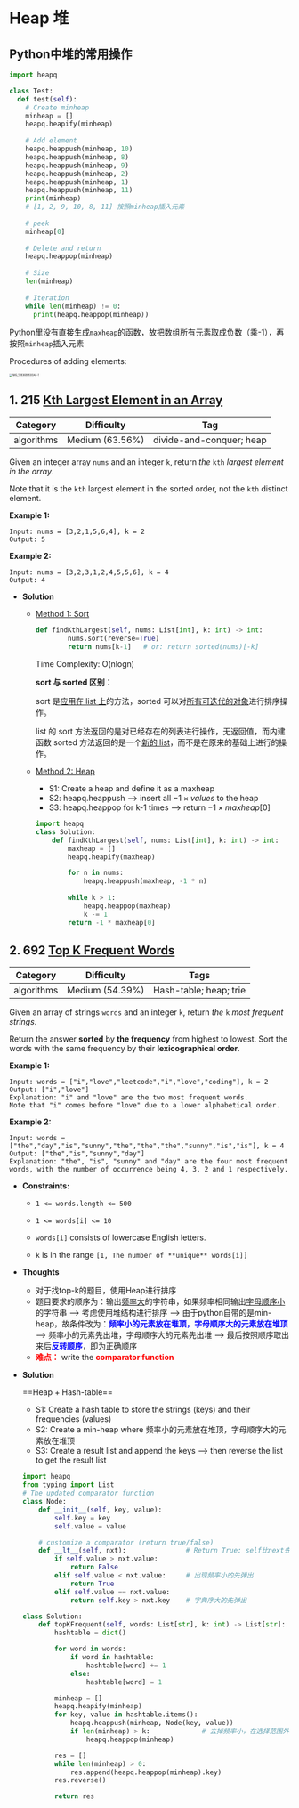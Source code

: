 # Heap 堆

## Python中堆的常用操作

```python
import heapq

class Test:
  def test(self):
    # Create minheap
    minheap = []
    heapq.heapify(minheap)
    
    # Add element
    heapq.heappush(minheap, 10)
    heapq.heappush(minheap, 8)
    heapq.heappush(minheap, 9)
    heapq.heappush(minheap, 2)
    heapq.heappush(minheap, 1)
    heapq.heappush(minheap, 11)
    print(minheap)
    # [1, 2, 9, 10, 8, 11] 按照minheap插入元素
   
    # peek
    minheap[0]
    
    # Delete and return
    heapq.heappop(minheap)
    
    # Size
    len(minheap)
    
    # Iteration
    while len(minheap) != 0:
      print(heapq.heappop(minheap))
```

Python里没有直接生成`maxheap`的函数，故把数组所有元素取成负数（乘-1），再按照`minheap`插入元素

Procedures of adding elements:

<img src="/Users/xinyuzhang/Downloads/IMG_13B36B9593AF-1.jpeg" alt="IMG_13B36B9593AF-1" style="zoom:33%;" />

## 1. 215 [Kth Largest Element in an Array](https://leetcode.com/problems/kth-largest-element-in-an-array/description/)

|  Category  |   Difficulty    |           Tag            |
| :--------: | :-------------: | :----------------------: |
| algorithms | Medium (63.56%) | divide-and-conquer; heap |

Given an integer array `nums` and an integer `k`, return *the* `kth` *largest element in the array*.

Note that it is the `kth` largest element in the sorted order, not the `kth` distinct element.

**Example 1:**

```
Input: nums = [3,2,1,5,6,4], k = 2
Output: 5
```

**Example 2:**

```
Input: nums = [3,2,3,1,2,4,5,5,6], k = 4
Output: 4
```

- **Solution**

  - <u>Method 1: Sort</u>

    ```python
    def findKthLargest(self, nums: List[int], k: int) -> int:
            nums.sort(reverse=True)
            return nums[k-1]   # or: return sorted(nums)[-k]
    ```

    Time Complexity: O(nlogn)

    **sort 与 sorted 区别：**

    sort 是<u>应用在 list 上</u>的方法，sorted 可以对<u>所有可迭代的对象</u>进行排序操作。

    list 的 sort 方法返回的是对已经存在的列表进行操作，无返回值，而内建函数 sorted 方法返回的是一个<u>新的 list</u>，而不是在原来的基础上进行的操作。

  - <u>Method 2: Heap</u>

    - S1: Create a heap and define it as a maxheap
    - S2: heapq.heappush --> insert all $-1\times values$ to the heap
    - S3: heapq.heappop for k-1 times --> return $-1\times maxheap[0]$

    ```python
    import heapq
    class Solution:
        def findKthLargest(self, nums: List[int], k: int) -> int:
            maxheap = []
            heapq.heapify(maxheap)
    
            for n in nums:
                heapq.heappush(maxheap, -1 * n)
            
            while k > 1:
                heapq.heappop(maxheap)
                k -= 1
            return -1 * maxheap[0]
    ```

## 2. 692 [Top K Frequent Words](https://leetcode.com/problems/top-k-frequent-words/description/)

|  Category  |   Difficulty    |          Tags          |
| :--------: | :-------------: | :--------------------: |
| algorithms | Medium (54.39%) | Hash-table; heap; trie |

Given an array of strings `words` and an integer `k`, return *the* `k` *most frequent strings*.

Return the answer **sorted** by **the frequency** from highest to lowest. Sort the words with the same frequency by their **lexicographical order**.

**Example 1:**

```
Input: words = ["i","love","leetcode","i","love","coding"], k = 2
Output: ["i","love"]
Explanation: "i" and "love" are the two most frequent words.
Note that "i" comes before "love" due to a lower alphabetical order.
```

**Example 2:**

```
Input: words = ["the","day","is","sunny","the","the","the","sunny","is","is"], k = 4
Output: ["the","is","sunny","day"]
Explanation: "the", "is", "sunny" and "day" are the four most frequent words, with the number of occurrence being 4, 3, 2 and 1 respectively. 
```

- **Constraints:**

  - `1 <= words.length <= 500`

  - `1 <= words[i] <= 10`

  - `words[i]` consists of lowercase English letters.

  - `k` is in the range `[1, The number of **unique** words[i]]`

- **Thoughts**
  - 对于找top-k的题目，使用Heap进行排序
  - 题目要求的顺序为：输出<u>频率大</u>的字符串，如果频率相同输出<u>字母顺序小</u>的字符串 --> 考虑使用堆结构进行排序 --> 由于python自带的是min-heap，故条件改为：<font color=blue>**频率小的元素放在堆顶，字母顺序大的元素放在堆顶** </font> --> 频率小的元素先出堆，字母顺序大的元素先出堆 --> 最后按照顺序取出来后<font color=blue>**反转顺序**</font>，即为正确顺序
  - <font color=red>**难点：**</font> write the <font color=red>**comparator function**</font>

- **Solution**

  ==Heap + Hash-table==

  - S1: Create a hash table to store the strings (keys) and their frequencies (values)
  - S2: Create a min-heap where 频率小的元素放在堆顶，字母顺序大的元素放在堆顶
  - S3: Create a result list and append the keys --> then reverse the list to get  the result list

  ```python
  import heapq
  from typing import List
  # The updated comparator function
  class Node:
      def __init__(self, key, value):
          self.key = key
          self.value = value
  
      # customize a comparator (return true/false)
      def __lt__(self, nxt):               # Return True: self比next先弹出
          if self.value > nxt.value:
              return False
          elif self.value < nxt.value:     # 出现频率小的先弹出
              return True
          elif self.value == nxt.value:
              return self.key > nxt.key    # 字典序大的先弹出
  
  class Solution:
      def topKFrequent(self, words: List[str], k: int) -> List[str]:
          hashtable = dict()
  
          for word in words:
              if word in hashtable:
                  hashtable[word] += 1
              else:
                  hashtable[word] = 1
  
          minheap = []
          heapq.heapify(minheap)
          for key, value in hashtable.items():
              heapq.heappush(minheap, Node(key, value)) 
              if len(minheap) > k:   		   # 去掉频率小，在选择范围外的元素
                  heapq.heappop(minheap) 
  
          res = []
          while len(minheap) > 0:
              res.append(heapq.heappop(minheap).key)
          res.reverse()
  
          return res
  ```

  

  